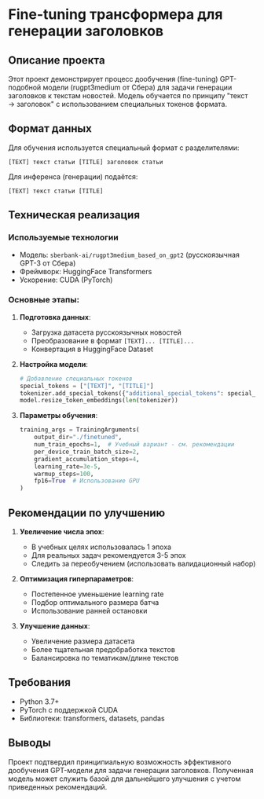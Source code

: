 # Fine-tuning трансформера для генерации заголовков

## Описание проекта
Этот проект демонстрирует процесс дообучения (fine-tuning) GPT-подобной модели (rugpt3medium от Сбера) для задачи генерации заголовков к текстам новостей. Модель обучается по принципу "текст → заголовок" с использованием специальных токенов формата.

## Формат данных
Для обучения используется специальный формат с разделителями:
```
[TEXT] текст статьи [TITLE] заголовок статьи
```
Для инференса (генерации) подаётся:
```
[TEXT] текст статьи [TITLE]
```

## Техническая реализация

### Используемые технологии
- Модель: `sberbank-ai/rugpt3medium_based_on_gpt2` (русскоязычная GPT-3 от Сбера)
- Фреймворк: HuggingFace Transformers
- Ускорение: CUDA (PyTorch)

### Основные этапы:
1. **Подготовка данных**:
   - Загрузка датасета русскоязычных новостей
   - Преобразование в формат `[TEXT]... [TITLE]...`
   - Конвертация в HuggingFace Dataset

2. **Настройка модели**:
   ```python
   # Добавление специальных токенов
   special_tokens = ["[TEXT]", "[TITLE]"]
   tokenizer.add_special_tokens({"additional_special_tokens": special_tokens})
   model.resize_token_embeddings(len(tokenizer))
   ```

3. **Параметры обучения**:
   ```python
   training_args = TrainingArguments(
       output_dir="./finetuned",
       num_train_epochs=1,  # Учебный вариант - см. рекомендации
       per_device_train_batch_size=2,
       gradient_accumulation_steps=4,
       learning_rate=3e-5,
       warmup_steps=100,
       fp16=True  # Использование GPU
   )
   ```

## Рекомендации по улучшению

1. **Увеличение числа эпох**:
   - В учебных целях использовалась 1 эпоха
   - Для реальных задач рекомендуется 3-5 эпох
   - Следить за переобучением (использовать валидационный набор)

2. **Оптимизация гиперпараметров**:
   - Постепенное уменьшение learning rate
   - Подбор оптимального размера батча
   - Использование ранней остановки

3. **Улучшение данных**:
   - Увеличение размера датасета
   - Более тщательная предобработка текстов
   - Балансировка по тематикам/длине текстов

## Требования
- Python 3.7+
- PyTorch с поддержкой CUDA
- Библиотеки: transformers, datasets, pandas

## Выводы
Проект подтвердил принципиальную возможность эффективного дообучения GPT-модели для задачи генерации заголовков. Полученная модель может служить базой для дальнейшего улучшения с учетом приведенных рекомендаций.
